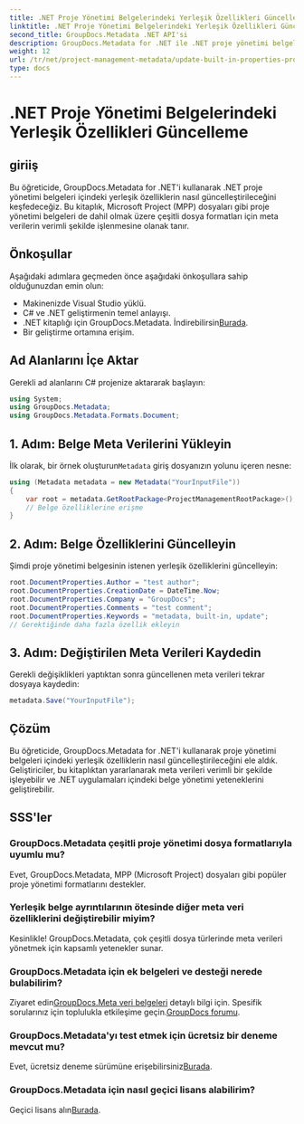 ```yaml
---
title: .NET Proje Yönetimi Belgelerindeki Yerleşik Özellikleri Güncelleme
linktitle: .NET Proje Yönetimi Belgelerindeki Yerleşik Özellikleri Güncelleme
second_title: GroupDocs.Metadata .NET API'si
description: GroupDocs.Metadata for .NET ile .NET proje yönetimi belgelerindeki meta verileri nasıl güncelleştireceğinizi öğrenin. Belge yönetimini verimli bir şekilde geliştirin.
weight: 12
url: /tr/net/project-management-metadata/update-built-in-properties-project-management-documents/
type: docs
---
```

# .NET Proje Yönetimi Belgelerindeki Yerleşik Özellikleri Güncelleme

## giriiş
Bu öğreticide, GroupDocs.Metadata for .NET'i kullanarak .NET proje yönetimi belgeleri içindeki yerleşik özelliklerin nasıl güncelleştirileceğini keşfedeceğiz. Bu kitaplık, Microsoft Project (MPP) dosyaları gibi proje yönetimi belgeleri de dahil olmak üzere çeşitli dosya formatları için meta verilerin verimli şekilde işlenmesine olanak tanır.
## Önkoşullar
Aşağıdaki adımlara geçmeden önce aşağıdaki önkoşullara sahip olduğunuzdan emin olun:
- Makinenizde Visual Studio yüklü.
- C# ve .NET geliştirmenin temel anlayışı.
-  .NET kitaplığı için GroupDocs.Metadata. İndirebilirsin[Burada](https://releases.groupdocs.com/metadata/net/).
- Bir geliştirme ortamına erişim.

## Ad Alanlarını İçe Aktar
Gerekli ad alanlarını C# projenize aktararak başlayın:
```csharp
using System;
using GroupDocs.Metadata;
using GroupDocs.Metadata.Formats.Document;
```
## 1. Adım: Belge Meta Verilerini Yükleyin
 İlk olarak, bir örnek oluşturun`Metadata` giriş dosyanızın yolunu içeren nesne:
```csharp
using (Metadata metadata = new Metadata("YourInputFile"))
{
    var root = metadata.GetRootPackage<ProjectManagementRootPackage>();
    // Belge özelliklerine erişme
}
```
## 2. Adım: Belge Özelliklerini Güncelleyin
Şimdi proje yönetimi belgesinin istenen yerleşik özelliklerini güncelleyin:
```csharp
root.DocumentProperties.Author = "test author";
root.DocumentProperties.CreationDate = DateTime.Now;
root.DocumentProperties.Company = "GroupDocs";
root.DocumentProperties.Comments = "test comment";
root.DocumentProperties.Keywords = "metadata, built-in, update";
// Gerektiğinde daha fazla özellik ekleyin
```
## 3. Adım: Değiştirilen Meta Verileri Kaydedin
Gerekli değişiklikleri yaptıktan sonra güncellenen meta verileri tekrar dosyaya kaydedin:
```csharp
metadata.Save("YourInputFile");
```

## Çözüm
Bu öğreticide, GroupDocs.Metadata for .NET'i kullanarak proje yönetimi belgeleri içindeki yerleşik özelliklerin nasıl güncelleştirileceğini ele aldık. Geliştiriciler, bu kitaplıktan yararlanarak meta verileri verimli bir şekilde işleyebilir ve .NET uygulamaları içindeki belge yönetimi yeteneklerini geliştirebilir.

## SSS'ler
### GroupDocs.Metadata çeşitli proje yönetimi dosya formatlarıyla uyumlu mu?
Evet, GroupDocs.Metadata, MPP (Microsoft Project) dosyaları gibi popüler proje yönetimi formatlarını destekler.
### Yerleşik belge ayrıntılarının ötesinde diğer meta veri özelliklerini değiştirebilir miyim?
Kesinlikle! GroupDocs.Metadata, çok çeşitli dosya türlerinde meta verileri yönetmek için kapsamlı yetenekler sunar.
### GroupDocs.Metadata için ek belgeleri ve desteği nerede bulabilirim?
 Ziyaret edin[GroupDocs.Meta veri belgeleri](https://tutorials.groupdocs.com/metadata/net/) detaylı bilgi için. Spesifik sorularınız için toplulukla etkileşime geçin.[GroupDocs forumu](https://forum.groupdocs.com/c/metadata/14).
### GroupDocs.Metadata'yı test etmek için ücretsiz bir deneme mevcut mu?
 Evet, ücretsiz deneme sürümüne erişebilirsiniz[Burada](https://releases.groupdocs.com/).
### GroupDocs.Metadata için nasıl geçici lisans alabilirim?
 Geçici lisans alın[Burada](https://purchase.groupdocs.com/temporary-license/).